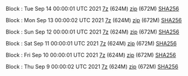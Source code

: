 Block : Tue Sep 14 00:00:01 UTC 2021 [7z](https://transfer.sh/Shz4fC/bootstrap.dat.20210914.7z) (624M) [zip](https://transfer.sh/XPusse/bootstrap.dat.20210914.zip) (672M) [SHA256](https://transfer.sh/mELpyP/sha256.txt)

Block : Mon Sep 13 00:00:02 UTC 2021 [7z](https://transfer.sh/VdVngK/bootstrap.dat.20210913.7z) (624M) [zip](https://transfer.sh/ligWo5/bootstrap.dat.20210913.zip) (672M) [SHA256](https://transfer.sh/9hYOnG/sha256.txt)

Block : Sun Sep 12 00:00:01 UTC 2021 [7z](https://transfer.sh/nCH3PT/bootstrap.dat.20210912.7z) (624M) [zip](https://transfer.sh/tN1p9S/bootstrap.dat.20210912.zip) (672M) [SHA256](https://transfer.sh/FXAaH3/sha256.txt)

Block : Sat Sep 11 00:00:01 UTC 2021 [7z](https://transfer.sh/bKb94a/bootstrap.dat.20210911.7z) (624M) [zip](https://transfer.sh/FXqM3A/bootstrap.dat.20210911.zip) (672M) [SHA256](https://transfer.sh/a3Wfu2/sha256.txt)

Block : Fri Sep 10 00:00:01 UTC 2021 [7z](https://transfer.sh/xLYfD0/bootstrap.dat.20210910.7z) (624M) [zip](https://transfer.sh/DWjB38/bootstrap.dat.20210910.zip) (672M) [SHA256](https://transfer.sh/5j8FGR/sha256.txt)

Block : Thu Sep  9 00:00:02 UTC 2021 [7z](https://transfer.sh/oMgXpO/bootstrap.dat.20210909.7z) (624M) [zip](https://transfer.sh/84NgTE/bootstrap.dat.20210909.zip) (672M) [SHA256](https://transfer.sh/qkC9PS/sha256.txt)

